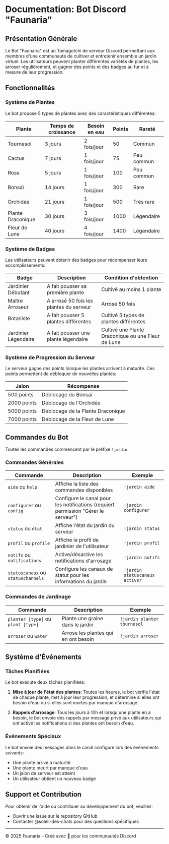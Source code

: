 # Documentation: Bot Discord "Faunaria"

## Présentation Générale

Le Bot "Faunaria" est un Tamagotchi de serveur Discord permettant aux membres d'une communauté de cultiver et entretenir ensemble un jardin virtuel. Les utilisateurs peuvent planter différentes variétés de plantes, les arroser régulièrement, et gagner des points et des badges au fur et à mesure de leur progression.

## Fonctionnalités

### Système de Plantes

Le bot propose 5 types de plantes avec des caractéristiques différentes:

| Plante | Temps de croissance | Besoin en eau | Points | Rareté |
|--------|---------------------|---------------|--------|--------|
| Tournesol | 3 jours | 2 fois/jour | 50 | Commun |
| Cactus | 7 jours | 1 fois/jour | 75 | Peu commun |
| Rose | 5 jours | 1 fois/jour | 100 | Peu commun |
| Bonsaï | 14 jours | 1 fois/jour | 300 | Rare |
| Orchidée | 21 jours | 1 fois/jour | 500 | Très rare |
| Plante Draconique | 30 jours | 3 fois/jour | 1000 | Légendaire |
| Fleur de Lune | 40 jours | 4 fois/jour | 1400 | Légendaire |

### Système de Badges

Les utilisateurs peuvent obtenir des badges pour récompenser leurs accomplissements:

| Badge | Description | Condition d'obtention |
|-------|-------------|----------------------|
| Jardinier Débutant | A fait pousser sa première plante | Cultivé au moins 1 plante |
| Maître Arroseur | A arrosé 50 fois les plantes du serveur | Arrosé 50 fois |
| Botaniste | A fait pousser 5 plantes différentes | Cultivé 5 types de plantes différentes |
| Jardinier Légendaire | A fait pousser une plante légendaire | Cultivé une Plante Draconique ou une Fleur de Lune |

### Système de Progression du Serveur

Le serveur gagne des points lorsque les plantes arrivent à maturité. Ces points permettent de débloquer de nouvelles plantes:

| Jalon | Récompense |
|-------|------------|
| 500 points | Déblocage du Bonsaï |
| 2000 points | Déblocage de l'Orchidée |
| 5000 points | Déblocage de la Plante Draconique |
| 7000 points | Déblocage de la Fleur de Lune |

## Commandes du Bot

Toutes les commandes commencent par le préfixe `!jardin`.

### Commandes Générales

| Commande | Description | Exemple |
|----------|-------------|---------|
| `aide` ou `help` | Affiche la liste des commandes disponibles | `!jardin aide` |
| `configurer` ou `config` | Configure le canal pour les notifications (requiert permission "Gérer le serveur") | `!jardin configurer` |
| `status` ou `état` | Affiche l'état du jardin du serveur | `!jardin status` |
| `profil` ou `profile` | Affiche le profil de jardinier de l'utilisateur | `!jardin profil` |
| `notifs` ou `notifications` | Active/désactive les notifications d'arrosage | `!jardin notifs` |
| `statuscanaux` ou `statuschannels` | Configure les canaux de statut pour les informations du jardin | `!jardin statuscanaux activer` |

### Commandes de Jardinage

| Commande | Description | Exemple |
|----------|-------------|---------|
| `planter [type]` ou `plant [type]` | Plante une graine dans le jardin | `!jardin planter tournesol` |
| `arroser` ou `water` | Arrose les plantes qui en ont besoin | `!jardin arroser` |

## Système d'Événements

### Tâches Planifiées

Le bot exécute deux tâches planifiées:

1. **Mise à jour de l'état des plantes**: Toutes les heures, le bot vérifie l'état de chaque plante, met à jour leur progression, et détermine si elles ont besoin d'eau ou si elles sont mortes par manque d'arrosage.

2. **Rappels d'arrosage**: Tous les jours à 10h et lorsqu'une plante en a besoin, le bot envoie des rappels par message privé aux utilisateurs qui ont activé les notifications si des plantes ont besoin d'eau.

### Événements Spéciaux

Le bot envoie des messages dans le canal configuré lors des événements suivants:

- Une plante arrive à maturité
- Une plante meurt par manque d'eau
- Un jalon de serveur est atteint
- Un utilisateur obtient un nouveau badge

## Support et Contribution

Pour obtenir de l'aide ou contribuer au développement du bot, veuillez:
- Ouvrir une issue sur le repository GitHub
- Contacter @soleil-des-chats pour des questions spécifiques

---

© 2025 Faunaria - Créé avec 💚 pour les communautés Discord
